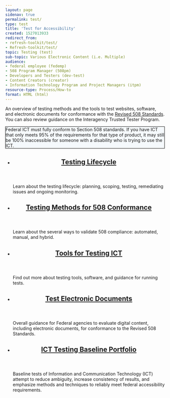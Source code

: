 ```yaml
---
layout: page
sidenav: true
permalink: test/
type: test
title: 'Test for Accessibility'
created: 1527013933
redirect_from:
- refresh-toolkit/test/
- Refresh-toolkit/test/
topic: Testing (test)
sub-topic: Various Electronic Content (i.e. Multiple)
audience:
- federal employee (fedemp)
- 508 Program Manager (508pm)
- Developers and Testers (dev-test)
- Content Creators (creator)
- Information Technology Program and Project Managers (itpm)
resource-type: Process/How-to
format: HTML (html)
---
```

An overview of testing methods and the tools to test websites, software, and electronic documents for conformance with the <a href="https://www.access-board.gov/ict/">Revised 508 Standards</a>. You can also review guidance on the Interagency Trusted Tester Program.

<div class="grid-col-12 border-base radius-lg padding-1" style="border: 1px solid black; background-color: #f5f9fc;">Federal ICT must fully conform to Section 508 standards. If you have ICT that only meets 95% of the requirements for that type of product, it may still be 100% inaccessible for someone with a disability who is trying to use the ICT.</div>

<section class="usa-section">
<ul class="usa-card-group">
  <li class="tablet:grid-col-6 usa-card">
    <div class="usa-card__container radius-md">
      <header class="usa-card__header">
        <h2 class="usa-card__heading font-family-sans"><a href="{{site.baseurl}}/test/testing-lifecycle-overview/">Testing Lifecycle</a></h2>
      </header>
      <div class="usa-card__body">
        <p>Learn  about the testing lifecycle: planning, scoping, testing, remediating issues and ongoing monitoring.</p>
      </div>
    </div>
  </li>
  <li class="tablet:grid-col-6 usa-card">
    <div class="usa-card__container radius-md">
      <header class="usa-card__header">
        <h2 class="usa-card__heading font-family-sans"><a href="{{site.baseurl}}/test/testing-overview/">Testing Methods for 508 Conformance</a></h2>
      </header>
      <div class="usa-card__body">
        <p>Learn about the several ways to validate 508 compliance: automated, manual, and hybrid.</p>
      </div>
    </div>
  </li>
  </ul>
  <ul class="usa-card-group">
  <li class="tablet:grid-col-6 usa-card">
    <div class="usa-card__container radius-md">
      <header class="usa-card__header">
        <h2 class="usa-card__heading font-family-sans"><a href="{{site.baseurl}}/tools/tools-for-testing-ict/">Tools for Testing ICT</a></h2>
      </header>
      <div class="usa-card__body">
        <p>Find out more about testing tools, software, and guidance for running tests.</p>
      </div>
    </div>
  </li>
  <li class="tablet:grid-col-6 usa-card">
    <div class="usa-card__container radius-md">
      <header class="usa-card__header">
        <h2 class="usa-card__heading font-family-sans"><a href="{{site.baseurl}}/test/documents/">Test Electronic Documents</a></h2>
      </header>
      <div class="usa-card__body">
        <p>Overall guidance for Federal agencies to evaluate digital content, including electronic documents, for conformance to the Revised 508 Standards.</p>
      </div>
    </div>
  </li>
  </ul>
  <ul class="usa-card-group">
  <li class="tablet:grid-col-6 usa-card">
    <div class="usa-card__container radius-md">
      <header class="usa-card__header">
        <h2 class="usa-card__heading font-family-sans"><a href="{{site.baseurl}}/test/ict-testing-baseline-portfolio/">ICT Testing Baseline Portfolio</a></h2>
      </header>
      <div class="usa-card__body">
        <p>Baseline tests of Information and Communication Technology (ICT) attempt to reduce ambiguity, increase consistency of results, and emphasize methods and techniques to reliably meet federal accessibility requirements.</p>
      </div>
    </div>
  </li>
</ul>

</section>
